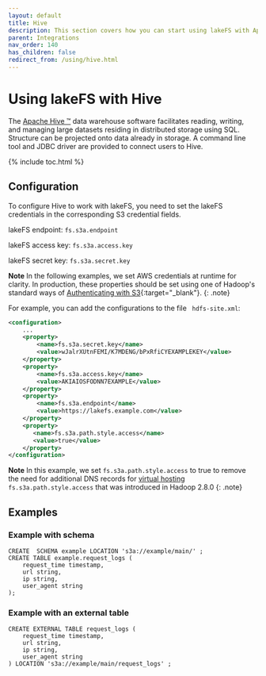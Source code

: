 ```yaml
---
layout: default
title: Hive
description: This section covers how you can start using lakeFS with Apache Hive, a distributed data warehouse system that enables analytics at a massive scale.
parent: Integrations
nav_order: 140
has_children: false
redirect_from: /using/hive.html
---
```


# Using lakeFS with Hive
The [Apache Hive ™](https://hive.apache.org/) data warehouse software facilitates reading, writing, and managing large datasets residing in distributed storage using SQL. Structure can be projected onto data already in storage. A command line tool and JDBC driver are provided to connect users to Hive.

{% include toc.html %}

## Configuration
To configure Hive to work with lakeFS, you need to set the lakeFS credentials in the corresponding S3 credential fields.
    
lakeFS endpoint: ```fs.s3a.endpoint``` 

lakeFS access key: ```fs.s3a.access.key```

lakeFS secret key: ```fs.s3a.secret.key```

 **Note** 
In the following examples, we set AWS credentials at runtime for clarity. In production, these properties should be set using one of Hadoop's standard ways of [Authenticating with S3](https://hadoop.apache.org/docs/current/hadoop-aws/tools/hadoop-aws/index.html#Authenticating_with_S3){:target="_blank"}. 
 {: .note}
 
For example, you can add the configurations to the file ``` hdfs-site.xml```:
```xml
<configuration>
    ...
    <property>
        <name>fs.s3a.secret.key</name>
        <value>wJalrXUtnFEMI/K7MDENG/bPxRfiCYEXAMPLEKEY</value>
    </property>
    <property>
        <name>fs.s3a.access.key</name>
        <value>AKIAIOSFODNN7EXAMPLE</value>
    </property>
    <property>
        <name>fs.s3a.endpoint</name>
        <value>https://lakefs.example.com</value>
    </property>
    <property>
       <name>fs.s3a.path.style.access</name>
       <value>true</value>
    </property>
</configuration>
```

**Note**
In this example, we set `fs.s3a.path.style.access` to true to remove the need for additional DNS records for [virtual hosting](https://docs.aws.amazon.com/AmazonS3/latest/userguide/VirtualHosting.html)
`fs.s3a.path.style.access` that was introduced in Hadoop 2.8.0
{: .note}

## Examples

### Example with schema

```hql
CREATE  SCHEMA example LOCATION 's3a://example/main/' ;
CREATE TABLE example.request_logs (
    request_time timestamp,
    url string,
    ip string,
    user_agent string
);
```
### Example with an external table

```hql
CREATE EXTERNAL TABLE request_logs (
    request_time timestamp,
    url string,
    ip string,
    user_agent string
) LOCATION 's3a://example/main/request_logs' ;
```




